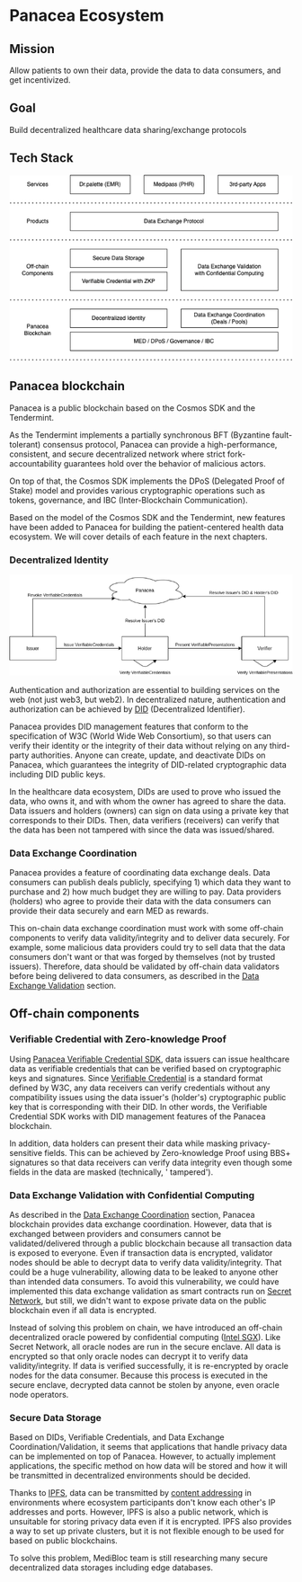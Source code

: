 # Panacea Ecosystem


## Mission

Allow patients to own their data, provide the data to data consumers, and get incentivized.


## Goal

Build decentralized healthcare data sharing/exchange protocols


## Tech Stack

![](images/panacea-ecosystem.png)


## Panacea blockchain

Panacea is a public blockchain based on the Cosmos SDK and the Tendermint.

As the Tendermint implements a partially synchronous BFT (Byzantine fault-tolerant) consensus protocol,
Panacea can provide a high-performance, consistent, and secure decentralized network
where strict fork-accountability guarantees hold over the behavior of malicious actors.

On top of that, the Cosmos SDK implements the DPoS (Delegated Proof of Stake) model
and provides various cryptographic operations such as tokens, governance, and IBC (Inter-Blockchain Communication).

Based on the model of the Cosmos SDK and the Tendermint,
new features have been added to Panacea for building the patient-centered health data ecosystem.
We will cover details of each feature in the next chapters.


### Decentralized Identity

![](images/did-vc.png)

Authentication and authorization are essential to building services on the web (not just web3, but web2).
In decentralized nature, authentication and authorization can be achieved by [DID](https://www.w3.org/TR/did-core/) (Decentralized Identifier).

Panacea provides DID management features that conform to the specification of W3C (World Wide Web Consortium),
so that users can verify their identity or the integrity of their data without relying on any third-party authorities.
Anyone can create, update, and deactivate DIDs on Panacea, which guarantees the integrity of
DID-related cryptographic data including DID public keys.

In the healthcare data ecosystem, DIDs are used to prove who issued the data, who owns it, and with whom the owner has agreed to share the data.
Data issuers and holders (owners) can sign on data using a private key that corresponds to their DIDs.
Then, data verifiers (receivers) can verify that the data has been not tampered with since the data was issued/shared.

### Data Exchange Coordination

Panacea provides a feature of coordinating data exchange deals.
Data consumers can publish deals publicly, specifying 1) which data they want to purchase and 2) how much budget they are willing to pay.
Data providers (holders) who agree to provide their data with the data consumers can provide their data securely and earn MED as rewards.

This on-chain data exchange coordination must work with some off-chain components to verify data validity/integrity and to deliver data securely.
For example, some malicious data providers could try to sell data that the data consumers don't want or that was forged by themselves (not by trusted issuers).
Therefore, data should be validated by off-chain data validators before being delivered to data consumers, as described in the [Data Exchange Validation](#data-exchange-validation-with-confidential-computing) section.


## Off-chain components

### Verifiable Credential with Zero-knowledge Proof

Using [Panacea Verifiable Credential SDK](https://github.com/medibloc/vc-sdk), data issuers can issue healthcare data as verifiable credentials that can be verified based on cryptographic keys and signatures.
Since [Verifiable Credential](https://www.w3.org/TR/vc-data-model/) is a standard format defined by W3C, any data receivers can verify credentials without any compatibility issues using the data issuer's (holder's) cryptographic public key that is corresponding with their DID.
In other words, the Verifiable Credential SDK works with DID management features of the Panacea blockchain.

In addition, data holders can present their data while masking privacy-sensitive fields.
This can be achieved by Zero-knowledge Proof using BBS+ signatures so that data receivers can verify data integrity even though some fields in the data are masked (technically, ' tampered').

### Data Exchange Validation with Confidential Computing

As described in the [Data Exchange Coordination](#data-exchange-coordination) section, Panacea blockchain provides data exchange coordination. However, data that is exchanged between providers and consumers cannot be validated/delivered through a public blockchain because all transaction data is exposed to everyone.
Even if transaction data is encrypted, validator nodes should be able to decrypt data to verify data validity/integrity.
That could be a huge vulnerability, allowing data to be leaked to anyone other than intended data consumers.
To avoid this vulnerability, we could have implemented this data exchange validation as smart contracts run on [Secret Network](https://scrt.network/), but still, we didn't want to expose private data on the public blockchain even if all data is encrypted.

Instead of solving this problem on chain, we have introduced an off-chain decentralized oracle powered by confidential computing ([Intel SGX](https://www.intel.com/content/www/us/en/developer/tools/software-guard-extensions/overview.html)).
Like Secret Network, all oracle nodes are run in the secure enclave. All data is encrypted so that only oracle nodes can decrypt it to verify data validity/integrity. If data is verified successfully, it is re-encrypted by oracle nodes for the data consumer.
Because this process is executed in the secure enclave, decrypted data cannot be stolen by anyone, even oracle node operators.

### Secure Data Storage

Based on DIDs, Verifiable Credentials, and Data Exchange Coordination/Validation, it seems that applications that handle privacy data can be implemented on top of Panacea.
However, to actually implement applications, the specific method on how data will be stored and how it will be transmitted in decentralized environments should be decided.

Thanks to [IPFS](https://ipfs.io/), data can be transmitted by [content addressing](https://docs.ipfs.tech/concepts/content-addressing/) in environments where ecosystem participants don't know each other's IP addresses and ports.
However, IPFS is also a public network, which is unsuitable for storing privacy data even if it is encrypted. IPFS also provides a way to set up private clusters, but it is not flexible enough to be used for based on public blockchains.

To solve this problem, MediBloc team is still researching many secure decentralized data storages including edge databases.
